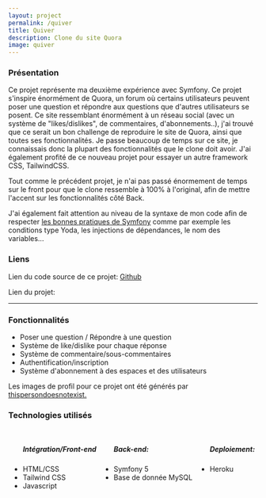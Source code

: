 ```yaml
---
layout: project
permalink: /quiver
title: Quiver
description: Clone du site Quora
image: quiver
---
```


<h3>Présentation</h3>
<p>Ce projet représente ma deuxième expérience avec Symfony. Ce projet s'inspire énormément de Quora, un forum où certains utilisateurs peuvent poser une question et répondre aux questions que d'autres utilisateurs se posent. Ce site ressemblant énormément à un réseau social (avec un système de "likes/dislikes", de commentaires, d'abonnements..), j'ai trouvé que ce serait un bon challenge de reproduire le site de Quora, ainsi que toutes ses fonctionnalités. Je passe beaucoup de temps sur ce site, je connaissais donc la plupart des fonctionnalités que le clone doit avoir. J'ai également profité de ce nouveau projet pour essayer un autre framework CSS, TailwindCSS.</p>
<p>Tout comme le précédent projet, je n'ai pas passé énormement de temps sur le front pour que le clone ressemble à 100% à l'original, afin de mettre l'accent sur les fonctionnalités côté Back.</p>
<p>J'ai également fait attention au niveau de la syntaxe de mon code afin de respecter <a href="https://symfony.com/doc/current/best_practices.html">les bonnes pratiques de Symfony</a> comme par exemple les conditions type Yoda, les injections de dépendances, le nom des variables...</p>
<h3>Liens</h3>
<p>Lien du code source de ce projet: <a href="https://github.com/AlexandreRavichandran/Quiver" target="_blank" class="icon brands fa-github"><span class="label">Github</span></a></p>  
<p>Lien du projet: <a href="https://app-quiver.herokuapp.com" target="_blank" class="icon brands"><i class="fas fa-rocket"></i></a></p>
<hr />
<h3> Fonctionnalités </h3>
<ul>
    <li>Poser une question / Répondre à une question</li>
    <li>Système de like/dislike pour chaque réponse</li>
    <li>Système de commentaire/sous-commentaires</li>
    <li>Authentification/inscription</li>
    <li>Système d'abonnement à des espaces et des utilisateurs</li>
</ul>

<p>Les images de profil pour ce projet ont été générés par <a href="https://thispersondoesnotexist.com/">thispersondoesnotexist.</a></p>
<h3> Technologies utilisés </h3>
<div style="display:flex;justify-content:space-around;flex-wrap:wrap;">
    <ul>
        <h5>Intégration/Front-end</h5>
        <li>HTML/CSS</li>
        <li>Tailwind CSS</li>
        <li>Javascript</li>
    </ul>
    <ul>
        <h5>Back-end:</h5>
        <li>Symfony 5</li>
        <li>Base de donnée MySQL</li>
    </ul>
    <ul>
        <h5>Deploiement:</h5>
        <li>Heroku</li>
    </ul>
</div>